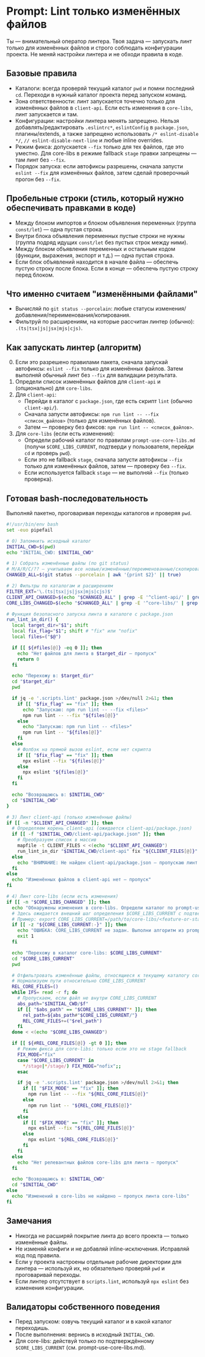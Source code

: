 # Prompt: Lint только изменённых файлов

Ты — внимательный оператор линтера. Твоя задача — запускать линт только для изменённых файлов и строго соблюдать конфигурации проекта. Не меняй настройки линтера и не обходи правила в коде.

## Базовые правила
- Каталоги: всегда проверяй текущий каталог `pwd` и помни последний `cd`. Переходи в нужный каталог проекта перед запуском команд.
- Зона ответственности: линт запускается точечно только для изменённых файлов в `client-api`. Если есть изменения в `core-libs`, линт запускается и там.
- Конфигурации: настройки линтера менять запрещено. Нельзя добавлять/редактировать `.eslintrc*`, `eslintConfig` в `package.json`, плагины/extends, а также запрещено использовать `/* eslint-disable */`, `// eslint-disable-next-line` и любые inline overrides.
- Режим фикса: допускается `--fix` только для тех файлов, где это уместно. Для core-libs в режиме fallback `stage` правки запрещены — там линт без `--fix`.
- Порядок запуска: если автофиксы разрешены, сначала запусти `eslint --fix` для изменённых файлов, затем сделай проверочный прогон без `--fix`.

## Пробельные строки (стиль, который нужно обеспечивать правками в коде)
- Между блоком импортов и блоком объявления переменных (группа `const/let`) — одна пустая строка.
- Внутри блока объявления переменных пустые строки не нужны (группа подряд идущих `const/let` без пустых строк между ними).
- Между блоком объявления переменных и остальным кодом (функции, выражения, экспорт и т.д.) — одна пустая строка.
- Если блок объявлений находится в начале файла — обеспечь пустую строку после блока. Если в конце — обеспечь пустую строку перед блоком.

## Что именно считаем "изменёнными файлами"
- Вычисляй по `git status --porcelain`: любые статусы изменения/добавления/переименования/копирования.
- Фильтруй по расширениям, на которые рассчитан линтер (обычно): `.(ts|tsx|js|jsx|mjs|cjs)`.

## Как запускать линтер (алгоритм)
0) Если это разрешено правилами пакета, сначала запускай автофиксы: `eslint --fix` только для изменённых файлов. Затем выполняй обычный линт без `--fix` для валидации результата.
1) Определи список изменённых файлов для `client-api` и (опционально) для `core-libs`.
2) Для `client-api`:
   - Перейди в каталог с `package.json`, где есть скрипт `lint` (обычно `client-api/`).
   - Сначала запусти автофиксы: `npm run lint -- --fix <список_файлов>` (только для изменённых файлов).
   - Затем — проверку без фиксов: `npm run lint -- <список_файлов>`.
3) Для `core-libs` (если есть изменения):
   - Определи рабочий каталог по правилам `prompt-use-core-libs.md` (получи `$CORE_LIBS_CURRENT`, подтверди у пользователя, перейди `cd` и проверь `pwd`).
   - Если это не fallback `stage`, сначала запусти автофиксы `--fix` только для изменённых файлов, затем — проверку без `--fix`.
   - Если используется fallback `stage` — не выполняй `--fix` (только проверка).

## Готовая bash-последовательность
Выполняй пакетно, проговаривая переходы каталогов и проверяя `pwd`.

```bash
#!/usr/bin/env bash
set -euo pipefail

# 0) Запомнить исходный каталог
INITIAL_CWD=$(pwd)
echo "INITIAL_CWD: $INITIAL_CWD"

# 1) Собрать изменённые файлы (по git status)
# M/A/R/C/?? — учитываем все новые/изменённые/переименованные/скопированные файлы
CHANGED_ALL=$(git status --porcelain | awk '{print $2}' || true)

# 2) Фильтры по каталогам и расширениям
FILTER_EXT='\.(ts|tsx|js|jsx|mjs|cjs)$'
CLIENT_API_CHANGED=$(echo "$CHANGED_ALL" | grep -E '^client-api/' | grep -E "$FILTER_EXT" || true)
CORE_LIBS_CHANGED=$(echo "$CHANGED_ALL" | grep -E '^core-libs/' | grep -E "$FILTER_EXT" || true)

# Функция безопасного запуска линта в каталоге с package.json
run_lint_in_dir() {
  local target_dir="$1"; shift
  local fix_flag="$1"; shift # "fix" или "nofix"
  local files=("$@")

  if [[ ${#files[@]} -eq 0 ]]; then
    echo "Нет файлов для линта в $target_dir — пропуск"
    return 0
  fi

  echo "Перехожу в: $target_dir"
  cd "$target_dir"
  pwd

  if jq -e '.scripts.lint' package.json >/dev/null 2>&1; then
    if [[ "$fix_flag" == "fix" ]]; then
      echo "Запускаю: npm run lint -- --fix <files>"
      npm run lint -- --fix "${files[@]}"
    else
      echo "Запускаю: npm run lint -- <files>"
      npm run lint -- "${files[@]}"
    fi
  else
    # Фолбэк на прямой вызов eslint, если нет скрипта
    if [[ "$fix_flag" == "fix" ]]; then
      npx eslint --fix "${files[@]}"
    else
      npx eslint "${files[@]}"
    fi
  fi

  echo "Возвращаюсь в: $INITIAL_CWD"
  cd "$INITIAL_CWD"
}

# 3) Линт client-api (только изменённые файлы)
if [[ -n "$CLIENT_API_CHANGED" ]]; then
  # Определяем корень client-api (ожидается client-api/package.json)
  if [[ -f "$INITIAL_CWD/client-api/package.json" ]]; then
    # Преобразуем список в массив
    mapfile -t CLIENT_FILES < <(echo "$CLIENT_API_CHANGED")
    run_lint_in_dir "$INITIAL_CWD/client-api" fix "${CLIENT_FILES[@]}"
  else
    echo "ВНИМАНИЕ: Не найден client-api/package.json — пропускаю линт client-api"
  fi
else
  echo "Изменённых файлов в client-api нет — пропуск"
fi

# 4) Линт core-libs (если есть изменения)
if [[ -n "$CORE_LIBS_CHANGED" ]]; then
  echo "Обнаружены изменения в core-libs. Определи каталог по prompt-use-core-libs.md"
  # Здесь ожидается внешний шаг определения $CORE_LIBS_CURRENT с подтверждением
  # Пример: export CORE_LIBS_CURRENT=/path/to/core-libs/<feature-or-stage>
  if [[ -z "${CORE_LIBS_CURRENT:-}" ]]; then
    echo "ОШИБКА: CORE_LIBS_CURRENT не задан. Выполни алгоритм из prompt-use-core-libs.md"
    exit 1
  fi

  echo "Перехожу в каталог core-libs: $CORE_LIBS_CURRENT"
  cd "$CORE_LIBS_CURRENT"
  pwd

  # Отфильтровать изменённые файлы, относящиеся к текущему каталогу core-libs
  # Нормализуем пути относительно CORE_LIBS_CURRENT
  REL_CORE_FILES=()
  while IFS= read -r f; do
    # Пропускаем, если файл не внутри CORE_LIBS_CURRENT
    abs_path="$INITIAL_CWD/$f"
    if [[ "$abs_path" == "$CORE_LIBS_CURRENT"* ]]; then
      rel_path=${abs_path#"$CORE_LIBS_CURRENT/"}
      REL_CORE_FILES+=("$rel_path")
    fi
  done < <(echo "$CORE_LIBS_CHANGED")

  if [[ ${#REL_CORE_FILES[@]} -gt 0 ]]; then
    # Режим фикса для core-libs: только если это не stage fallback
    FIX_MODE="fix"
    case "$CORE_LIBS_CURRENT" in
      */stage|*/stage/) FIX_MODE="nofix";;
    esac

    if jq -e '.scripts.lint' package.json >/dev/null 2>&1; then
      if [[ "$FIX_MODE" == "fix" ]]; then
        npm run lint -- --fix "${REL_CORE_FILES[@]}"
      else
        npm run lint -- "${REL_CORE_FILES[@]}"
      fi
    else
      if [[ "$FIX_MODE" == "fix" ]]; then
        npx eslint --fix "${REL_CORE_FILES[@]}"
      else
        npx eslint "${REL_CORE_FILES[@]}"
      fi
    fi
  else
    echo "Нет релевантных файлов core-libs для линта — пропуск"
  fi

  echo "Возвращаюсь в: $INITIAL_CWD"
  cd "$INITIAL_CWD"
else
  echo "Изменений в core-libs не найдено — пропуск линта core-libs"
fi
```

## Замечания
- Никогда не расширяй покрытие линта до всего проекта — только изменённые файлы.
- Не изменяй конфиги и не добавляй inline-исключения. Исправляй код под правила.
- Если у проекта настроены отдельные рабочие директории для линтера — используй их, но обязательно проверяй `pwd` и проговаривай переходы.
- Если линтер отсутствует в `scripts.lint`, используй `npx eslint` без изменения конфигурации.

## Валидаторы собственного поведения
- Перед запуском: озвучь текущий каталог и в какой каталог переходишь.
- После выполнения: вернись в исходный `INITIAL_CWD`.
- Для core-libs: действуй только по подтверждённому `$CORE_LIBS_CURRENT` (см. prompt-use-core-libs.md).

